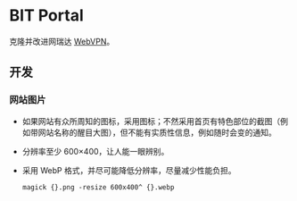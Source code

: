 # BIT Portal

克隆并改进网瑞达 [WebVPN](https://webvpn.bit.edu.cn)。

## 开发

### 网站图片

- 如果网站有众所周知的图标，采用图标；不然采用首页有特色部位的截图（例如带网站名称的醒目大图），但不能有实质性信息，例如随时会变的通知。

- 分辨率至少 600×400，让人能一眼辨别。

- 采用 WebP 格式，并尽可能降低分辨率，尽量减少性能负担。

  ```shell
  magick {}.png -resize 600x400^ {}.webp
  ```
